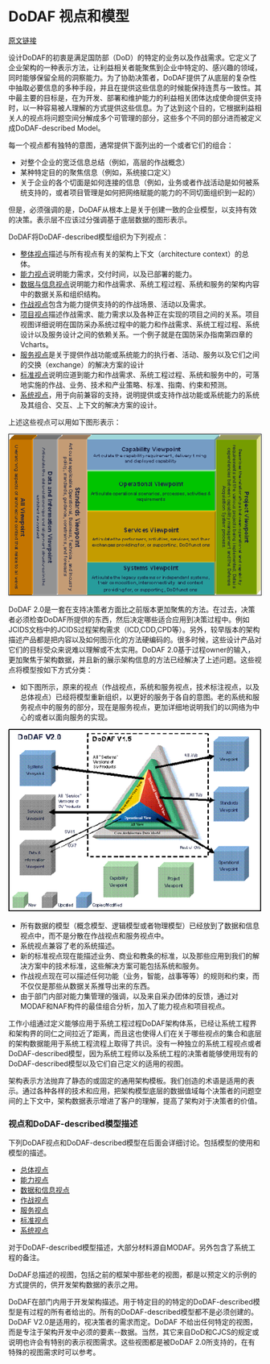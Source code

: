 # DoDAF 视点和模型

[原文链接](https://dodcio.defense.gov/Library/DoD-Architecture-Framework/dodaf20_viewpoints/)

设计DoDAF的初衷是满足国防部（DoD）的特定的业务以及作战需求。它定义了企业架构的一种表示方法，让利益相关者能聚焦到企业中特定的、感兴趣的领域，同时能够保留全局的洞察能力。为了协助决策者，DoDAF提供了从底层的复杂性中抽取必要信息的多种手段，并且在提供这些信息的时候能保持连贯与一致性。其中最主要的目标是，在为开发、部署和维护能力的利益相关团体达成使命提供支持时，以一种容易被人理解的方式提供这些信息。为了达到这个目的，它根据利益相关人的视点将问题空间分解成多个可管理的部分，这些多个不同的部分进而被定义成DoDAF-described Model。



每一个视点都有独特的意图，通常提供下面列出的一个或者它们的组合：

- 对整个企业的宽泛信息总结（例如，高层的作战概念）
- 某种特定目的的聚焦信息（例如，系统接口定义）
- 关于企业的各个切面是如何连接的信息（例如，业务或者作战活动是如何被系统支持的，或者项目管理是如何把网络赋能的能力的不同切面组织到一起的）



但是，必须强调的是，DoDAF从根本上是关于创建一致的企业模型，以支持有效的决策。表示层不应该过分强调基于底层数据的图形表示。



DoDAF将DoDAF-described模型组织为下列视点：

- [整体视点](all_viewpoint)描述与所有视点有关的架构上下文（architecture context）的总体。
- [能力视点](capability_viewpoint)说明能力需求，交付时间，以及已部署的能力。
- [数据与信息视点](data_and_information_viewpoint)说明能力和作战需求、系统工程过程、系统和服务的架构内容中的数据关系和组织结构。
- [作战视点](operational_viewpoint)包含为能力提供支持的的作战场景、活动以及需求。
- [项目视点](project_viewpoint)描述作战需求、能力需求以及各种正在实现的项目之间的关系。项目视图详细说明在国防采办系统过程中的能力和作战需求、系统工程过程、系统设计以及服务设计之间的依赖关系。一个例子就是在国防采办指南第四章的Vcharts。
- [服务视点](services_viewpoint)是关于提供作战功能或系统能力的执行者、活动、服务以及它们之间的交换（exchange）的解决方案的设计
- [标准视点](standards_viewpoint)说明应道到能力和作战需求、系统工程过程、系统和服务中的，可落地实施的作战、业务、技术和产业策略、标准、指南、约束和预测。
- [系统视点](system_viewpoint)，用于向前兼容的支持，说明提供或支持作战功能或系统能力的系统及其组合、交互、上下文的解决方案的设计。



上述这些视点可以用如下图形表示：

![dodaf](image/dodaf.gif)

DoDAF 2.0是一套在支持决策者方面比之前版本更加聚焦的方法。在过去，决策者必须检查DoDAF所提供的东西，然后决定哪些适合应用到决策过程中。例如JCIDS文档中的JCIDS过程架构需求（ICD,CDD,CPD等）。另外，较早版本的架构描述产品都是把内容以及如何图示化的方法硬编码的。很多时候，这些设计产品对它们的目标受众来说难以理解或不太实用。DoDAF 2.0基于过程owner的输入，更加聚焦于架构数据，并且新的展示架构信息的方法已经解决了上述问题。这些视点将模型按如下方式分类：

- 如下图所示，原来的视点（作战视点，系统和服务视点，技术标注视点，以及总体视点）已经将模型重新组织，以更好的服务于各自的意图。老的系统和服务视点中的服务的部分，现在是服务视点，更加详细地说明我们的以网络为中心的或者以面向服务的实现。

![](image/evolution.gif)

- 所有数据的模型（概念模型、逻辑模型或者物理模型）已经放到了数据和信息视点中，而不是分散在作战视点和服务视点中。
- 系统视点兼容了老的系统描述。
- 新的标准视点现在能描述业务、商业和教条的标准，以及那些应用到我们的解决方案中的技术标准，这些解决方案可能包括系统和服务。
- 作战视点现在可以描述任何功能（业务，智能，战事等等）的规则和约束，而不仅仅是那些从数据关系推导出来的东西。
- 由于部门内部对能力集管理的强调，以及来自采办团体的反馈，通过对MODAF和NAF构件的最佳组合分析，加入了能力视点和项目视点。

工作小组通过定义能够应用于系统工程过程DoDAF架构体系，已经让系统工程界和架构界的同仁之间拉近了距离，而且这也使得人们在关于哪些视点的集合和底层的架构数据能用于系统工程流程上取得了共识。没有一种独立的系统工程视点或者DoDAF-described模型，因为系统工程师以及系统工程的决策者能够使用现有的DoDAF-described模型以及它们自己定义的适用的视图。



架构表示方法抛弃了静态的或固定的通用架构模板。我们创造的术语是适用的表示。通过各种各样的技术和应用，把架构模型底层的数据值域每个决策者的问题空间的上下文中，架构数据表示增进了客户的理解，提高了架构对于决策者的价值。



### 视点和DoDAF-described模型描述

下列DoDAF视点和DoDAF-described模型在后面会详细讨论。包括模型的使用和模型的描述。

- [总体视点](all_viewpoint)
- [能力视点](capability_viewpoint)
- [数据和信息视点](data_and_information_viewpoint)
- [作战视点](operational_viewpoint)
- [服务视点](services_viewpoint)
- [标准视点](standards_viewpoint)
- [系统视点](systems_viewpoint)

对于DoDAF-described模型描述，大部分材料源自MODAF。另外包含了系统工程的备注。

DoDAF总描述的视图，包括之前的框架中那些老的视图，都是以预定义的示例的方式提供的，供开发架构数据的表示之用。

DoDAF在部门内用于开发架构描述。用于特定目的的特定的DoDAF-described模型是有过程的所有者给出的。所有的DoDAF-described模型都不是必须创建的。DoDAF V2.0是适用的，视决策者的需求而定。DoDAF 不给出任何特定的视图，而是专注于架构开发中必须的要素--数据。当然，其它来自DoD和CJCS的规定或说明也许会有特别的表示视图需求。这些视图都是被DoDAF 2.0所支持的，在有特殊的视图需求时可以参考。
